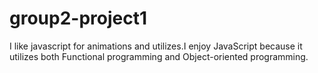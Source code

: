 # group2-project1


I like javascript for animations and utilizes.I enjoy JavaScript because it utilizes both Functional programming and Object-oriented programming.

